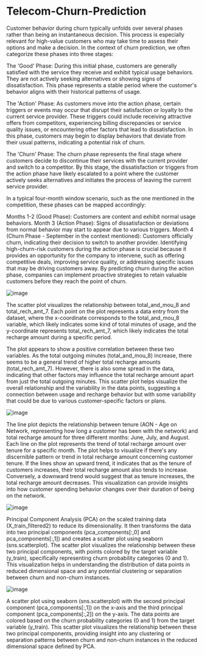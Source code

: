 # Telecom-Churn-Prediction
Customer behavior during churn typically unfolds over several phases rather than being an instantaneous decision. This process is especially relevant for high-value customers who may take time to assess their options and make a decision. In the context of churn prediction, we often categorize these phases into three stages:

The 'Good' Phase: During this initial phase, customers are generally satisfied with the service they receive and exhibit typical usage behaviors. They are not actively seeking alternatives or showing signs of dissatisfaction. This phase represents a stable period where the customer's behavior aligns with their historical patterns of usage.

The 'Action' Phase: As customers move into the action phase, certain triggers or events may occur that disrupt their satisfaction or loyalty to the current service provider. These triggers could include receiving attractive offers from competitors, experiencing billing discrepancies or service quality issues, or encountering other factors that lead to dissatisfaction. In this phase, customers may begin to display behaviors that deviate from their usual patterns, indicating a potential risk of churn.

The 'Churn' Phase: The churn phase represents the final stage where customers decide to discontinue their services with the current provider and switch to a competitor. By this stage, the dissatisfaction or triggers from the action phase have likely escalated to a point where the customer actively seeks alternatives and initiates the process of leaving the current service provider.

In a typical four-month window scenario, such as the one mentioned in the competition, these phases can be mapped accordingly:

Months 1-2 (Good Phase): Customers are content and exhibit normal usage behaviors.
Month 3 (Action Phase): Signs of dissatisfaction or deviations from normal behavior may start to appear due to various triggers.
Month 4 (Churn Phase - September in the context mentioned): Customers officially churn, indicating their decision to switch to another provider.
Identifying high-churn-risk customers during the action phase is crucial because it provides an opportunity for the company to intervene, such as offering competitive deals, improving service quality, or addressing specific issues that may be driving customers away. By predicting churn during the action phase, companies can implement proactive strategies to retain valuable customers before they reach the point of churn.

![image](https://github.com/sandeep822/Telecom-Churn-Prediction/assets/50867031/310fa1b9-bb73-4bfb-a2c4-569004aedb3c)

The scatter plot visualizes the relationship between total_and_mou_8 and total_rech_amt_7. Each point on the plot represents a data entry from the dataset, where the x-coordinate corresponds to the total_and_mou_8 variable, which likely indicates some kind of total minutes of usage, and the y-coordinate represents total_rech_amt_7, which likely indicates the total recharge amount during a specific period.

The plot appears to show a positive correlation between these two variables. As the total outgoing minutes (total_and_mou_8) increase, there seems to be a general trend of higher total recharge amounts (total_rech_amt_7). However, there is also some spread in the data, indicating that other factors may influence the total recharge amount apart from just the total outgoing minutes. This scatter plot helps visualize the overall relationship and the variability in the data points, suggesting a connection between usage and recharge behavior but with some variability that could be due to various customer-specific factors or plans.

![image](https://github.com/sandeep822/Telecom-Churn-Prediction/assets/50867031/76b34bb6-75ea-4549-bda0-1addadf99ed5)

The line plot depicts the relationship between tenure (AON - Age on Network, representing how long a customer has been with the network) and total recharge amount for three different months: June, July, and August. Each line on the plot represents the trend of total recharge amount over tenure for a specific month. The plot helps to visualize if there's any discernible pattern or trend in total recharge amount concerning customer tenure. If the lines show an upward trend, it indicates that as the tenure of customers increases, their total recharge amount also tends to increase. Conversely, a downward trend would suggest that as tenure increases, the total recharge amount decreases. This visualization can provide insights into how customer spending behavior changes over their duration of being on the network.

![image](https://github.com/sandeep822/Telecom-Churn-Prediction/assets/50867031/f5421857-a946-49b4-9486-a0123e59956b)

Principal Component Analysis (PCA) on the scaled training data (X_train_filtered2) to reduce its dimensionality. It then transforms the data into two principal components (pca_components[:,0] and pca_components[:,1]) and creates a scatter plot using seaborn (sns.scatterplot). The scatter plot visualizes the relationship between these two principal components, with points colored by the target variable (y_train), specifically representing churn probability categories (0 and 1). This visualization helps in understanding the distribution of data points in reduced dimensional space and any potential clustering or separation between churn and non-churn instances.

![image](https://github.com/sandeep822/Telecom-Churn-Prediction/assets/50867031/a7d66e8e-bf75-4f79-8b06-c28c5803b5f2)

A scatter plot using seaborn (sns.scatterplot) with the second principal component (pca_components[:,1]) on the x-axis and the third principal component (pca_components[:,2]) on the y-axis. The data points are colored based on the churn probability categories (0 and 1) from the target variable (y_train). This scatter plot visualizes the relationship between these two principal components, providing insight into any clustering or separation patterns between churn and non-churn instances in the reduced dimensional space defined by PCA.


